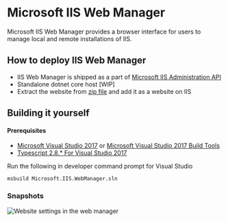 # Microsoft IIS Web Manager
Microsoft IIS Web Manager provides a browser interface for users to manage local and remote installations of IIS.

## How to deploy IIS Web Manager
* IIS Web Manager is shipped as a part of [Microsoft IIS Administration API](https://github.com/microsoft/iis.administration)
* Standalone dotnet core host [WIP]
* Extract the website from [zip file](WIP) and add it as a website on IIS

## Building it yourself

#### Prerequisites
* [Microsoft Visual Studio 2017](https://visualstudio.microsoft.com/downloads/) or [Microsoft Visual Studio 2017 Build Tools](https://visualstudio.microsoft.com/thank-you-downloading-visual-studio/?sku=BuildTools&rel=15)
* [Typescript 2.8.* For Visual Studio 2017](https://marketplace.visualstudio.com/items?itemName=TypeScriptTeam.typescript-281-vs2017)

Run the following in developer command prompt for Visual Studio

    msbuild Microsoft.IIS.WebManager.sln

### Snapshots

![Website settings in the web manager][file-editor]

[file-editor]: https://iisnetblogs.blob.core.windows.net/media/adminapi/1.0.39/file_editor_with_diff_shrunk2.png "Website settings in the web manager"
